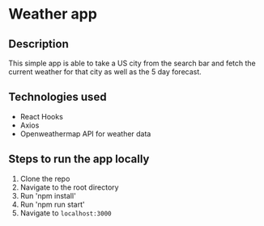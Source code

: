 # Weather app

## Description

This simple app is able to take a US city from the search bar and fetch the current weather for that city as well as the 5 day forecast.

## Technologies used

- React Hooks
- Axios
- Openweathermap API for weather data

## Steps to run the app locally

1. Clone the repo
1. Navigate to the root directory
1. Run 'npm install'
1. Run 'npm run start'
1. Navigate to `localhost:3000`
